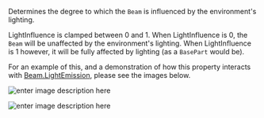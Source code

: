 Determines the degree to which the `Beam` is influenced by the environment's lighting.

LightInfluence is clamped between 0 and 1. When LightInfluence is 0, the `Beam` will be unaffected by the environment's lighting. When LightInfluence is 1 however, it will be fully affected by lighting (as a `BasePart` would be).

For an example of this, and a demonstration of how this property interacts with [Beam.LightEmission](https://developer.roblox.com/api-reference/property/Beam/LightEmission), please see the images below.

![enter image description here][1]

![enter image description here][2]

[1]: https://developer.roblox.com/assets/blt58bbd58122916e57/BeamLight1.png

[2]: https://developer.roblox.com/assets/blt1d1d4b30144114c3/BeamLight2.png